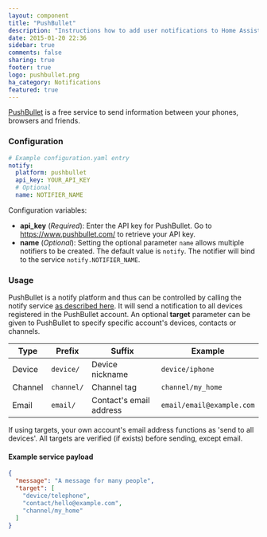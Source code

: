 ```yaml
---
layout: component
title: "PushBullet"
description: "Instructions how to add user notifications to Home Assistant."
date: 2015-01-20 22:36
sidebar: true
comments: false
sharing: true
footer: true
logo: pushbullet.png
ha_category: Notifications
featured: true
---
```


[PushBullet](https://www.pushbullet.com/) is a free service to send information between your phones, browsers and friends.

### Configuration

```yaml
# Example configuration.yaml entry
notify:
  platform: pushbullet
  api_key: YOUR_API_KEY
  # Optional
  name: NOTIFIER_NAME
```

Configuration variables:

- **api_key** (*Required*): Enter the API key for PushBullet. Go to https://www.pushbullet.com/ to retrieve your API key.
- **name** (*Optional*): Setting the optional parameter `name` allows multiple notifiers to be created. The default value is `notify`. The notifier will bind to the service `notify.NOTIFIER_NAME`.

### Usage

PushBullet is a notify platform and thus can be controlled by calling the notify service [as described here](/components/notify/). It will send a notification to all devices registered in the PushBullet account.  An optional **target** parameter can be given to PushBullet to specify specific account's devices, contacts or channels.

Type | Prefix | Suffix | Example
---- | ------ | ------ | -------
Device | `device/` | Device nickname | `device/iphone`
Channel | `channel/` | Channel tag | `channel/my_home`
Email | `email/` | Contact's email address | `email/email@example.com`

If using targets, your own account's email address functions as 'send to all devices'. All targets are verified (if exists) before sending, except email.

#### Example service payload

```json
{
  "message": "A message for many people",
  "target": [
    "device/telephone",
    "contact/hello@example.com",
    "channel/my_home"
  ]
}
```
